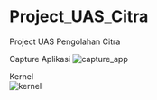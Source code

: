 # Project_UAS_Citra
Project UAS Pengolahan Citra


Capture Aplikasi
![capture_app](https://user-images.githubusercontent.com/81458524/126653793-3efa3d80-f58e-44ef-bddc-f7c73182d0db.jpg)

Kernel <br>
![kernel](https://user-images.githubusercontent.com/81458524/126653956-e945abde-6055-438e-aafe-7f4b253cd4f7.jpg)
